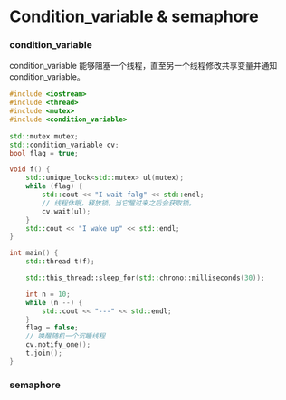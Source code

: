 # Condition\_variable & semaphore

### condition_variable
condition_variable 能够阻塞一个线程，直至另一个线程修改共享变量并通知 condition_variable。

```cpp
#include <iostream>
#include <thread>
#include <mutex>
#include <condition_variable>
 
std::mutex mutex;
std::condition_variable cv;
bool flag = true;

void f() {
    std::unique_lock<std::mutex> ul(mutex);
    while (flag) {
        std::cout << "I wait falg" << std::endl;
        // 线程休眠，释放锁。当它醒过来之后会获取锁。
        cv.wait(ul);
    }
    std::cout << "I wake up" << std::endl;
}

int main() {
    std::thread t(f);

    std::this_thread::sleep_for(std::chrono::milliseconds(30));

    int n = 10;
    while (n --) {
        std::cout << "---" << std::endl;
    }
    flag = false;
    // 唤醒随机一个沉睡线程
    cv.notify_one();
    t.join();
}
```

### semaphore

